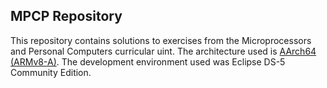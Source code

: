 ## MPCP Repository
This repository contains solutions to exercises from the Microprocessors and Personal Computers curricular uint.
The architecture used is [AArch64 (ARMv8-A)](https://en.wikipedia.org/wiki/ARM_architecture#AArch64).
The development environment used was Eclipse DS-5 Community Edition.
